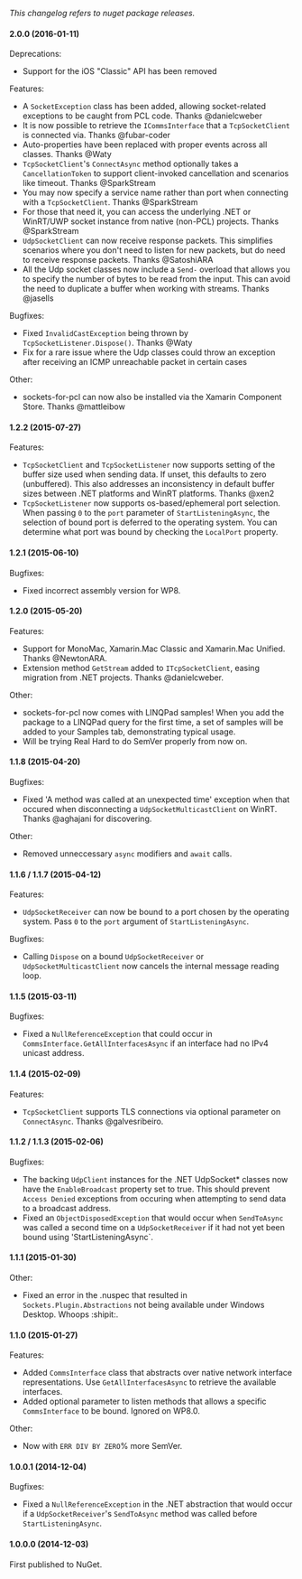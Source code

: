 _This changelog refers to nuget package releases._

#### 2.0.0 (2016-01-11)

Deprecations:

- Support for the iOS "Classic" API has been removed

Features: 

- A `SocketException` class has been added, allowing socket-related exceptions to be caught from PCL code. Thanks @danielcweber
- It is now possible to retrieve the `ICommsInterface` that a `TcpSocketClient` is connected via. Thanks @fubar-coder
- Auto-properties have been replaced with proper events across all classes. Thanks @Waty
- `TcpSocketClient`'s `ConnectAsync` method optionally takes a `CancellationToken` to support client-invoked cancellation and scenarios like timeout. Thanks @SparkStream
- You may now specify a service name rather than port when connecting with a `TcpSocketClient`. Thanks @SparkStream
- For those that need it, you can access the underlying .NET or WinRT/UWP socket instance from native (non-PCL) projects. Thanks @SparkStream
- `UdpSocketClient` can now receive response packets. This simplifies scenarios where you don't need to listen for new packets, but do need to receive response packets. Thanks @SatoshiARA
- All the Udp socket classes now include a `Send-` overload that allows you to specify the number of bytes to be read from the input. This can avoid the need to duplicate a buffer when working with streams. Thanks @jasells

Bugfixes: 

- Fixed `InvalidCastException` being thrown by `TcpSocketListener.Dispose()`. Thanks @Waty
- Fix for a rare issue where the Udp classes could throw an exception after receiving an ICMP unreachable packet in certain cases

Other:

- sockets-for-pcl can now also be installed via the Xamarin Component Store. Thanks @mattleibow

#### 1.2.2 (2015-07-27)

Features: 

- `TcpSocketClient` and `TcpSocketListener` now supports setting of the buffer size used when sending data. If unset, this defaults to zero (unbuffered). This also addresses an inconsistency in default buffer sizes between .NET platforms and WinRT platforms. Thanks @xen2
- `TcpSocketListener` now supports os-based/ephemeral port selection. When passing `0` to the `port` parameter of `StartListeningAsync`, the selection of bound port is deferred to the operating system. You can determine what port was bound by checking the `LocalPort` property. 
      
#### 1.2.1 (2015-06-10)

Bugfixes:

- Fixed incorrect assembly version for WP8.

#### 1.2.0 (2015-05-20)

Features:

- Support for MonoMac, Xamarin.Mac Classic and Xamarin.Mac Unified. Thanks @NewtonARA.
- Extension method `GetStream` added to `ITcpSocketClient`, easing migration from .NET projects. Thanks @danielcweber.

Other:

- sockets-for-pcl now comes with LINQPad samples! When you add the package to a LINQPad query for the first time, a set of samples will be added to your Samples tab, demonstrating typical usage. 
- Will be trying Real Hard to do SemVer properly from now on.

#### 1.1.8 (2015-04-20)

Bugfixes:

- Fixed 'A method was called at an unexpected time' exception when that occured when disconnecting a `UdpSocketMulticastClient` on WinRT. Thanks @aghajani for discovering.

Other: 

- Removed unneccessary `async` modifiers and `await` calls.

#### 1.1.6 / 1.1.7 (2015-04-12)

Features:

- `UdpSocketReceiver` can now be bound to a port chosen by the operating system. Pass `0` to the `port` argument of `StartListeningAsync`. 

Bugfixes:

- Calling `Dispose` on a bound `UdpSocketReceiver` or `UdpSocketMulticastClient` now cancels the internal message reading loop.

#### 1.1.5 (2015-03-11)

Bugfixes:

- Fixed a `NullReferenceException` that could occur in `CommsInterface.GetAllInterfacesAsync` if an interface had no IPv4 unicast address. 

#### 1.1.4 (2015-02-09)

Features:

- `TcpSocketClient` supports TLS connections via optional parameter on `ConnectAsync`. Thanks @galvesribeiro.

#### 1.1.2 / 1.1.3 (2015-02-06)

Bugfixes:

- The backing `UdpClient` instances for the .NET UdpSocket* classes now have the `EnableBroadcast` property set to true. This should prevent `Access Denied` exceptions from occuring when attempting to send data to a broadcast address.  
- Fixed an `ObjectDisposedException` that would occur when `SendToAsync` was called a second time on a `UdpSocketReceiver` if it had not yet been bound using 'StartListeningAsync`.

#### 1.1.1 (2015-01-30)

Other:
  
  - Fixed an error in the .nuspec that resulted in `Sockets.Plugin.Abstractions` not being available under Windows Desktop. Whoops :shipit:.

#### 1.1.0 (2015-01-27)

Features:
  
  - Added ````CommsInterface```` class that abstracts over native network interface representations. Use ````GetAllInterfacesAsync```` to retrieve the available interfaces.
  - Added optional parameter to listen methods that allows a specific ````CommsInterface```` to be bound. Ignored on WP8.0. 

Other:

  - Now with ````ERR DIV BY ZERO````% more SemVer. 


#### 1.0.0.1 (2014-12-04)

Bugfixes:
  
  - Fixed a `NullReferenceException` in the .NET abstraction that would occur if a ````UdpSocketReceiver````'s ````SendToAsync```` method was called before ````StartListeningAsync````.

#### 1.0.0.0 (2014-12-03)

First published to NuGet. 
